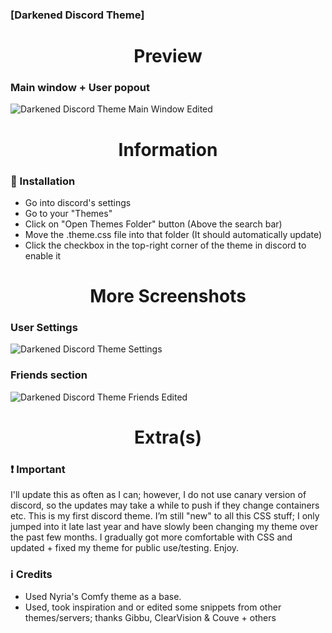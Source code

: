 ### [Darkened Discord Theme]

<h1 align="center">Preview</h1>

### Main window + User popout
![Darkened Discord Theme Main Window Edited](https://user-images.githubusercontent.com/78914154/153611273-cc660596-2127-460f-b4df-2e35cec66d73.png)

<h1 align="center">Information</h1>

### 📌 Installation
- Go into discord's settings
- Go to your "Themes"
- Click on "Open Themes Folder" button (Above the search bar)
- Move the .theme.css file into that folder (It should automatically update)
- Click the checkbox in the top-right corner of the theme in discord to enable it

<h1 align="center">More Screenshots</h1>

### User Settings
![Darkened Discord Theme Settings](https://user-images.githubusercontent.com/78914154/153611286-5dda1a70-9f60-4234-ac53-cfb0f6e98d7a.png)
### Friends section
![Darkened Discord Theme Friends Edited](https://user-images.githubusercontent.com/78914154/153619188-227f84d0-dd2f-4037-accc-4f5367c9608b.png)

<h1 align="center">Extra(s)</h1>

### ❗ Important
I'll update this as often as I can; however, I do not use canary version of discord, so the updates may take a while to push if they change containers etc.
This is my first discord theme. I’m still "new" to all this CSS stuff; I only jumped into it late last year and have slowly been changing my theme over the past few months. I gradually got more comfortable with CSS and updated + fixed my theme for public use/testing. Enjoy.

### ℹ️ Credits
* Used Nyria's Comfy theme as a base.
* Used, took inspiration and or edited some snippets from other themes/servers; thanks Gibbu, ClearVision & Couve + others
